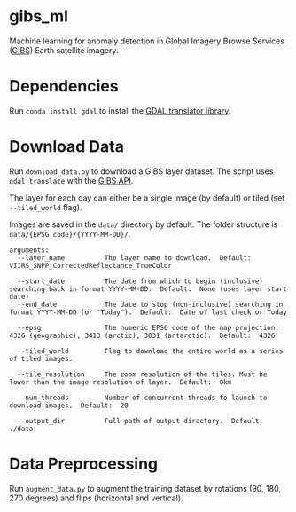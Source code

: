 # gibs_ml
Machine learning for anomaly detection in Global Imagery Browse Services ([GIBS](https://earthdata.nasa.gov/about/science-system-description/eosdis-components/global-imagery-browse-services-gibs)) Earth satellite imagery.

# Dependencies
Run ```conda install gdal``` to install the [GDAL translator library](http://www.gdal.org/). 

# Download Data
Run ```download_data.py``` to download a GIBS layer dataset. The script uses ```gdal_translate``` with the [GIBS API](https://wiki.earthdata.nasa.gov/display/GIBS/GIBS+API+for+Developers#GIBSAPIforDevelopers-ServiceEndpointsandGetCapabilities).

The layer for each day can either be a single image (by default) or tiled (set ```--tiled_world``` flag).  

Images are saved in the ```data/``` directory by default. The folder structure is ```data/{EPSG code}/{YYYY-MM-DD}/```.

```
arguments:
  --layer_name          The layer name to download.  Default:  VIIRS_SNPP_CorrectedReflectance_TrueColor

  --start_date          The date from which to begin (inclusive) searching back in format YYYY-MM-DD.  Default:  None (uses layer start date)
  --end_date            The date to stop (non-inclusive) searching in format YYYY-MM-DD (or "Today").  Default:  Date of last check or Today

  --epsg                The numeric EPSG code of the map projection: 4326 (geographic), 3413 (arctic), 3031 (antarctic).  Default:  4326
  
  --tiled_world         Flag to download the entire world as a series of tiled images.

  --tile_resolution     The zoom resolution of the tiles. Must be lower than the image resolution of layer.  Default:  8km
  
  --num_threads         Number of concurrent threads to launch to download images.  Default:  20

  --output_dir          Full path of output directory.  Default:  ./data
```

# Data Preprocessing
Run ```augment_data.py``` to augment the training dataset by rotations (90, 180, 270 degrees) and flips (horizontal and vertical).
